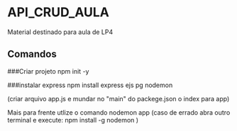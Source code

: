 # API_CRUD_AULA
Material destinado para aula de LP4

## Comandos

###Criar projeto 
npm init -y

###instalar express
npm install express ejs pg nodemon

(criar arquivo app.js e mundar no "main" do packege.json o index para app)

Mais para frente utlize o comando
nodemon app
 (caso de errado abra outro terminal e execute: npm install -g nodemon )

